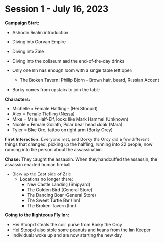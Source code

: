 # Session 1 - July 16, 2023

**Campaign Start:**
- Ashodin Realm introduction
- Diving into Gorvan Empire
- Diving into Zale
- Diving into the coliseum and the end-of-the-day drinks
- Only one Inn has enough room with a single table left open
    - The Broken Tavern: Phillip Bjorn - Brown hair, beard, Russian Accent

- Borky comes from upstairs to join the table

**Characters:**
- Michelle = Female Halfling - (Hei Stoopid)
- Alex = Female Tiefling (Nessa)
- Mike = Male Half-Elf, looks like Mark Hammel (Unknown)
- Nicole = Female Goliath, Polar bear head cloak (Mara)
- Tyler = Blue Orc, tattoo on right arm (Borky Orcy)

**First Interaction:**
Everyone met, and Borky the Orcy did a few different things that changed, picking up the halfling, running into 22 people, now running into the person about the assassination.

**Chase:**
They caught the assassin. When they handcuffed the assassin, the assassin enacted human fireball.
- Blew up the East side of Zale
    - Locations no longer there:
        - New Castle Landing (Shipyard)
        - The Golden Bird (General Store)
        - The Dancing Boar (General Store)
        - The Sweet Turtle Bar (Inn)
        - The Broken Tavern (Inn)

**Going to the Righteous Fly Inn:**
- Hei Stoopid steals the coin purse from Borky the Orcy
- Hei Stoopid also stole some peanuts and beans from the Inn Keeper
- Individuals woke up and are now starting the new day
